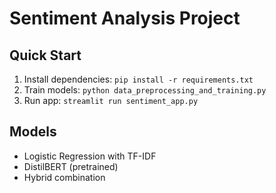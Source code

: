 # Sentiment Analysis Project

## Quick Start
1. Install dependencies: `pip install -r requirements.txt`
2. Train models: `python data_preprocessing_and_training.py`
3. Run app: `streamlit run sentiment_app.py`

## Models
- Logistic Regression with TF-IDF
- DistilBERT (pretrained)
- Hybrid combination